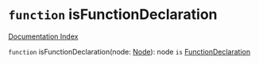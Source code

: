 # `function` isFunctionDeclaration

[Documentation Index](../README.md)

`function` isFunctionDeclaration(node: [Node](../private.interface.Node/README.md)): node `is` [FunctionDeclaration](../private.interface.FunctionDeclaration/README.md)